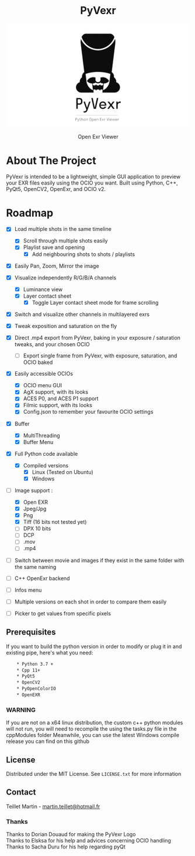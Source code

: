 <br />
<div align="center">
	<h1 align="center">PyVexr</h1>
	<img src="/imgs/pyVexr_WhiteBG_githubReadme.jpeg" alt="PyVexr Logo" align="center">	
<br />
<br />
	Open Exr Viewer
</div>


# About The Project
PyVexr is intended to be a lightweight, simple GUI application to preview your EXR files easily using the OCIO you want.
Built using Python, C++, PyQt5, OpenCV2, OpenExr, and OCIO v2.


# Roadmap
- [x] Load multiple shots in the same timeline
	- [x] Scroll through multiple shots easily
	- [x] Playlist save and opening
		- [X] Add neighbouring shots to shots / playlists
- [x] Easily Pan, Zoom, Mirror the image
- [x] Visualize independently R/G/B/A channels 
	- [x] Luminance view
	- [x] Layer contact sheet
		- [x] Toggle Layer contact sheet mode for frame scrolling
- [x] Switch and visualize other channels in multilayered exrs
- [x] Tweak exposition and saturation on the fly
- [x] Direct .mp4 export from PyVexr, baking in your exposure / saturation tweaks, and your chosen OCIO
	- [ ] Export single frame from PyVexr, with exposure, saturation, and OCIO baked
- [x] Easily accessible OCIOs 
	- [x] OCIO menu GUI 
	- [X] AgX support, with its looks
	- [X] ACES P0, and ACES P1 support
	- [X] Filmic support, with its looks
	- [x] Config.json to remember your favourite OCIO settings
- [x] Buffer
	- [x] MultiThreading
	- [x] Buffer Menu
- [x] Full Python code available
	- [x] Compiled versions
		- [x] Linux (Tested on Ubuntu)
		- [x] Windows
- [ ] Image support :
	- [x] Open EXR
	- [x] Jpeg/Jpg
	- [x] Png
	- [x] Tiff (16 bits not tested yet)
	- [ ] DPX 10 bits
	- [ ] DCP
	- [ ] .mov
	- [ ] .mp4
- [ ] Switch between movie and images if they exist in the same folder with the same naming
- [ ] C++ OpenExr backend
- [ ] Infos menu
- [ ] Multiple versions on each shot in order to compare them easily
- [ ] Picker to get values from specific pixels


## Prerequisites
If you want to build the python version in order to modify or plug it in and existing pipe, here's what you need:
```sh
	* Python 3.7 + 
	* Cpp 11+
	* PyQt5
	* OpenCV2
	* PyOpenColorIO
	* OpenEXR
```
### WARNING 
If you are not on a x64 linux distribution, the custom c++ python modules will not run, you will need to recompile the using the tasks.py file in the cppModules folder
Meanwhile, you can use the latest Windows compile release you can find on this github

## License
Distributed under the MIT License. See `LICENSE.txt` for more information

## Contact
Teillet Martin - martin.teillet@hotmail.fr


### Thanks
Thanks to Dorian Douaud for making the PyVexr Logo<br />
Thanks to Elsksa for his help and advices concerning OCIO handling<br />
Thanks to Sacha Duru for his help regarding pyQt
